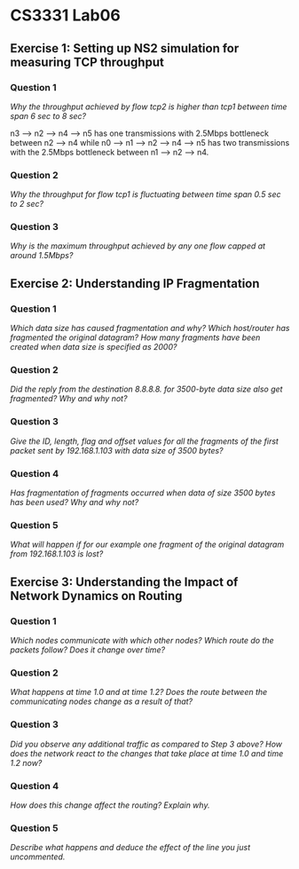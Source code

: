 # CS3331 Lab06

## Exercise 1: Setting up NS2 simulation for measuring TCP throughput

### Question 1

*Why the throughput achieved by flow tcp2 is higher than tcp1 between time span 6 sec to 8 sec?*

n3 --> n2 --> n4 --> n5 has one transmissions with 2.5Mbps bottleneck between n2 --> n4 while n0 --> n1 --> n2 --> n4 --> n5 has two transmissions with the 2.5Mbps bottleneck between n1 --> n2 --> n4. 

### Question 2

*Why the throughput for flow tcp1 is fluctuating between time span 0.5 sec to 2 sec?*



### Question 3

*Why is the maximum throughput achieved by any one flow capped at around 1.5Mbps?*



## Exercise 2: Understanding IP Fragmentation

### Question 1

*Which data size has caused fragmentation and why? Which host/router has fragmented the original datagram? How many fragments have been created when data size is specified as 2000?*



### Question 2

*Did the reply from the destination 8.8.8.8. for 3500-byte data size also get fragmented? Why and why not?*



### Question 3

*Give the ID, length, flag and offset values for all the fragments of the first packet sent by 192.168.1.103 with data size of 3500 bytes?*



### Question 4

*Has fragmentation of fragments occurred when data of size 3500 bytes has been used? Why and why not?*



### Question 5

*What will happen if for our example one fragment of the original datagram from 192.168.1.103 is lost?*



## Exercise 3: Understanding the Impact of Network Dynamics on Routing

### Question 1

*Which nodes communicate with which other nodes? Which route do the packets follow? Does it change over time?*



### Question 2

*What happens at time 1.0 and at time 1.2? Does the route between the communicating nodes change as a result of that?*



### Question 3

*Did you observe any additional traffic as compared to Step 3 above? How does the network react to the changes that take place at time 1.0 and time 1.2 now?*



### Question 4

*How does this change affect the routing? Explain why.*



### Question 5

*Describe what happens and deduce the effect of the line you just uncommented.*

